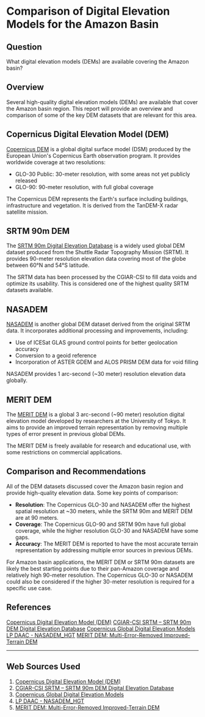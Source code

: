 # Comparison of Digital Elevation Models for the Amazon Basin

## Question
What digital elevation models (DEMs) are available covering the Amazon basin?

## Overview
Several high-quality digital elevation models (DEMs) are available that cover the Amazon basin region. This report will provide an overview and comparison of some of the key DEM datasets that are relevant for this area.

## Copernicus Digital Elevation Model (DEM)
[Copernicus DEM](https://registry.opendata.aws/copernicus-dem/) is a global digital surface model (DSM) produced by the European Union's Copernicus Earth observation program. It provides worldwide coverage at two resolutions:

- GLO-30 Public: 30-meter resolution, with some areas not yet publicly released
- GLO-90: 90-meter resolution, with full global coverage

The Copernicus DEM represents the Earth's surface including buildings, infrastructure and vegetation. It is derived from the TanDEM-X radar satellite mission.

## SRTM 90m DEM
The [SRTM 90m Digital Elevation Database](https://srtm.csi.cgiar.org/) is a widely used global DEM dataset produced from the Shuttle Radar Topography Mission (SRTM). It provides 90-meter resolution elevation data covering most of the globe between 60°N and 54°S latitude.

The SRTM data has been processed by the CGIAR-CSI to fill data voids and optimize its usability. This is considered one of the highest quality SRTM datasets available.

## NASADEM
[NASADEM](https://lpdaac.usgs.gov/products/nasadem_hgtv001/) is another global DEM dataset derived from the original SRTM data. It incorporates additional processing and improvements, including:

- Use of ICESat GLAS ground control points for better geolocation accuracy
- Conversion to a geoid reference
- Incorporation of ASTER GDEM and ALOS PRISM DEM data for void filling

NASADEM provides 1 arc-second (~30 meter) resolution elevation data globally.

## MERIT DEM
The [MERIT DEM](https://hydro.iis.u-tokyo.ac.jp/~yamadai/MERIT_DEM/list_5deg.html) is a global 3 arc-second (~90 meter) resolution digital elevation model developed by researchers at the University of Tokyo. It aims to provide an improved terrain representation by removing multiple types of error present in previous global DEMs.

The MERIT DEM is freely available for research and educational use, with some restrictions on commercial applications.

## Comparison and Recommendations
All of the DEM datasets discussed cover the Amazon basin region and provide high-quality elevation data. Some key points of comparison:

- **Resolution**: The Copernicus GLO-30 and NASADEM offer the highest spatial resolution at ~30 meters, while the SRTM 90m and MERIT DEM are at 90 meters.
- **Coverage**: The Copernicus GLO-90 and SRTM 90m have full global coverage, while the higher resolution GLO-30 and NASADEM have some gaps.
- **Accuracy**: The MERIT DEM is reported to have the most accurate terrain representation by addressing multiple error sources in previous DEMs.

For Amazon basin applications, the MERIT DEM or SRTM 90m datasets are likely the best starting points due to their pan-Amazon coverage and relatively high 90-meter resolution. The Copernicus GLO-30 or NASADEM could also be considered if the higher 30-meter resolution is required for a specific use case.

## References
[Copernicus Digital Elevation Model (DEM)](https://registry.opendata.aws/copernicus-dem/)
[CGIAR-CSI SRTM – SRTM 90m DEM Digital Elevation Database](https://srtm.csi.cgiar.org/)
[Copernicus Global Digital Elevation Models](https://portal.opentopography.org/datasetMetadata?otCollectionID=OT.032021.4326.1)
[LP DAAC - NASADEM_HGT](https://lpdaac.usgs.gov/products/nasadem_hgtv001/)
[MERIT DEM: Multi-Error-Removed Improved-Terrain DEM](https://hydro.iis.u-tokyo.ac.jp/~yamadai/MERIT_DEM/list_5deg.html)

---
## Web Sources Used

1. [Copernicus Digital Elevation Model (DEM)](https://registry.opendata.aws/copernicus-dem/)
2. [CGIAR-CSI SRTM – SRTM 90m DEM Digital Elevation Database](https://srtm.csi.cgiar.org/)
3. [Copernicus Global Digital Elevation Models](https://portal.opentopography.org/datasetMetadata?otCollectionID=OT.032021.4326.1)
4. [LP DAAC - NASADEM_HGT](https://lpdaac.usgs.gov/products/nasadem_hgtv001/)
5. [MERIT DEM: Multi-Error-Removed Improved-Terrain DEM](https://hydro.iis.u-tokyo.ac.jp/~yamadai/MERIT_DEM/list_5deg.html)

